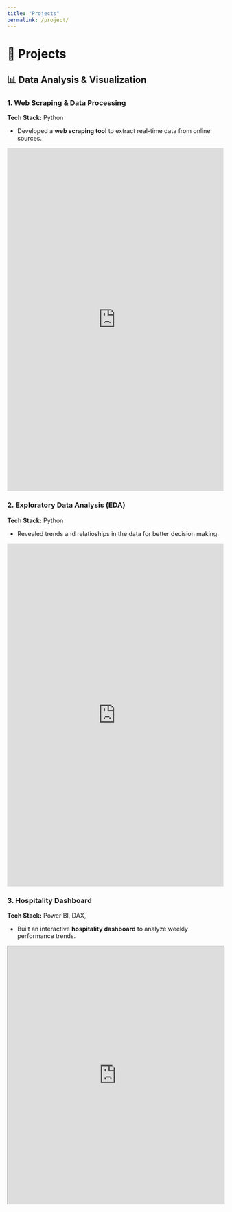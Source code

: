 ```yaml
---
title: "Projects"
permalink: /project/
---
```


# 🚀 Projects

## 📊 Data Analysis & Visualization  

### **1. Web Scraping & Data Processing**  
**Tech Stack:** Python 
- Developed a **web scraping tool** to extract real-time data from online sources. 
<iframe src="https://www.kaggle.com/embed/winniekiage/web-scraping-with-python?kernelSessionId=245060709" height="800" style="margin: 0 auto; width: 100%; max-width: 950px;" frameborder="0" scrolling="auto" title="Web Scraping with Python"></iframe>

### **2. Exploratory Data Analysis (EDA)**  
**Tech Stack:** Python 
- Revealed trends and relatioships in the data for better decision making.
<iframe src="https://www.kaggle.com/embed/winniekiage/titanic-eda?kernelSessionId=243519654" height="800" style="margin: 0 auto; width: 100%; max-width: 950px;" frameborder="0" scrolling="auto" title="Titanic EDA"></iframe>


### **3. Hospitality Dashboard**  
**Tech Stack:** Power BI, DAX,
- Built an interactive **hospitality dashboard** to analyze weekly performance trends.    
<iframe src="https://drive.google.com/file/d/1NRLk4GouDhMRrmOb-dzVXt4Jf1u-8aTC/view?usp=drive_link" width="100%" height="600px"></iframe>

